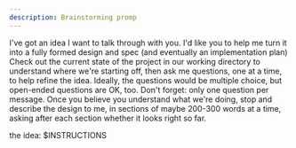 ```yaml
---
description: Brainstorming promp
---
```

I've got an idea I want to talk through with you. I'd like you to help me turn it into a fully formed design and spec (and eventually an implementation plan)
Check out the current state of the project in our working directory to understand where we're starting off, then ask me questions, one at a time, to help refine the idea. 
Ideally, the questions would be multiple choice, but open-ended questions are OK, too. Don't forget: only one question per message.
Once you believe you understand what we're doing, stop and describe the design to me, in sections of maybe 200-300 words at a time, asking after each section whether it looks right so far.

the idea: $INSTRUCTIONS
